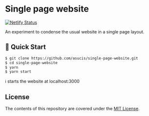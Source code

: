 # Single page website 

[![Netlify Status](https://api.netlify.com/api/v1/badges/ccfb7436-e10e-4d00-8000-6c8753daccd4/deploy-status)](https://app.netlify.com/sites/condescending-stallman-d5068e/deploys)

An experiment to condense the usual website in a single page layout.

## 🚀 Quick Start

```sh
$ git clone https://github.com/asucis/single-page-website.git
$ cd single-page-website
$ yarn
$ yarn start
```

ℹ️ starts the website at localhost:3000

## License

The contents of this repository are covered under the [MIT License](https://github.com/asucis/single-page-website/blob/master/LICENSE).
